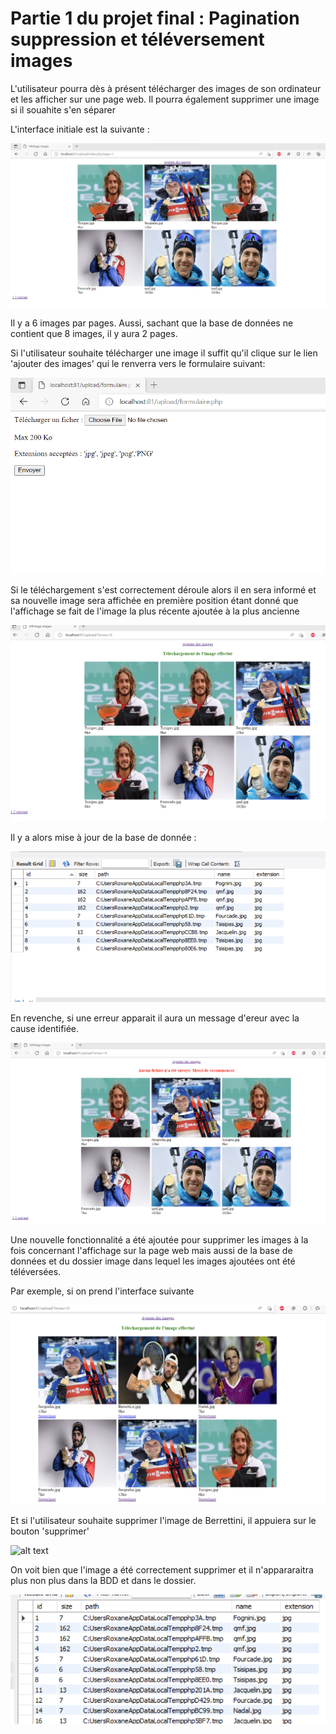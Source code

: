 # Partie 1 du projet final : Pagination suppression et téléversement images

L'utilisateur pourra dès à présent télécharger des images de son ordinateur et les afficher sur une page web. Il pourra également supprimer une image si il souahite s'en séparer

L'interface initiale est la suivante :

![alt text](rendu_index.png)

Il y a 6 images par pages. Aussi, sachant que la base de données ne contient que 8 images, il y aura 2 pages.

Si l'utilisateur souhaite télécharger une image il suffit qu'il clique sur le lien 'ajouter des images' qui le renverra vers le formulaire suivant:

![alt text](rendu_formulaire.png)

Si le téléchargement s'est correctement déroule alors il en sera informé et sa nouvelle image sera affichée en première position étant donné que l'affichage se fait de l'image la plus récente ajoutée à la plus ancienne


![alt text](rendu_correct.png)

Il y a alors mise à jour de la base de donnée : 

![alt text](rendu_bdd.png)

En revenche, si une erreur apparait il aura un message d'ereur avec la cause identifiée.


![alt text](rendu_erreur.png)

Une  nouvelle fonctionnalité a été ajoutée pour supprimer les images à la fois concernant l'affichage sur la page web mais aussi de la base de données et du dossier image dans lequel les images ajoutées ont été téléversées.

Par exemple, si on prend l'interface suivante

![alt text](sup_avant.png)

Et si l'utilisateur souhaite supprimer l'image de Berrettini, il appuiera sur le bouton 'supprimer'

![alt text](sup_après.png)

On voit bien que l'image a été correctement supprimer et il n'appararaitra plus non plus dans la BDD et dans le dossier.

![alt text](bdd_sup.png)
